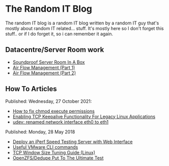 # The Random IT Blog

The random IT blog is a random IT blog written by a random IT guy that's mostly about random IT related... stuff. It's mostly here so I don't forget this stuff.. or if I do forget it, so i can remember it again.

## Datacentre/Server Room work

* [Soundproof Server Room In A Box](articles/soundproof-server-room-in-box)
* [Air Flow Management (Part 1)](articles/air-flow-management-part-1.md)
* [Air Flow Management (Part 2)](articles/air-flow-management-part-2.md)

## How To Articles

Published: Wednesday, 27 October 2021:

* [How to fix chmod execute permissions](articles/2021-10-how-to-fix-chmod-execute-permissions)
* [Enabling TCP Keepalive Functionality For Legacy Linux Applications](articles/2021-10-enabling-tcp-keepalive-functionality)
* [udev: renamed network interface eth0 to eth1](articles/2021-10-udev-renamed-network-interface-eth0-to)

Published: Monday, 28 May 2018

* [Deploy an iPerf Speed Testing Server with Web Interface](articles/2018-05-deploy-iperf-speed-testing-server-with)
* [Useful VMware CLI commands](articles/2018-05-useful-vmware-cli-commands)
* [TCP Window Size Tuning Guide (Linux)](articles/2018-05-tcp-window-size-tuning-guide-linux)
* [OpenZFS/Dedupe Put To The Ultimate Test](articles/2018-05-zfsdedupe-put-to-ultimate-test-against)
